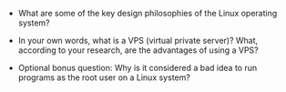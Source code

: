 * What are some of the key design philosophies of the Linux operating system?

* In your own words, what is a VPS (virtual private server)? What, according to your research, are the advantages of using a VPS?

* Optional bonus question: Why is it considered a bad idea to run programs as the root user on a Linux system?